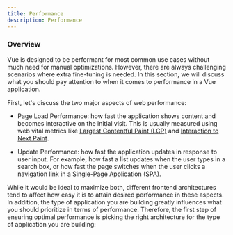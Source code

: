 ```yaml
---
title: Performance
description: Performance
---
```


### Overview​
Vue is designed to be performant for most common use cases without much need for manual optimizations. However, there are always challenging scenarios where extra fine-tuning is needed. In this section, we will discuss what you should pay attention to when it comes to performance in a Vue application.

First, let's discuss the two major aspects of web performance:

- Page Load Performance: how fast the application shows content and becomes interactive on the initial visit. This is usually measured using web vital metrics like [Largest Contentful Paint (LCP)](https://web.dev/articles/lcp) and [Interaction to Next Paint](https://web.dev/articles/inp).

- Update Performance: how fast the application updates in response to user input. For example, how fast a list updates when the user types in a search box, or how fast the page switches when the user clicks a navigation link in a Single-Page Application (SPA).

While it would be ideal to maximize both, different frontend architectures tend to affect how easy it is to attain desired performance in these aspects. In addition, the type of application you are building greatly influences what you should prioritize in terms of performance. Therefore, the first step of ensuring optimal performance is picking the right architecture for the type of application you are building: